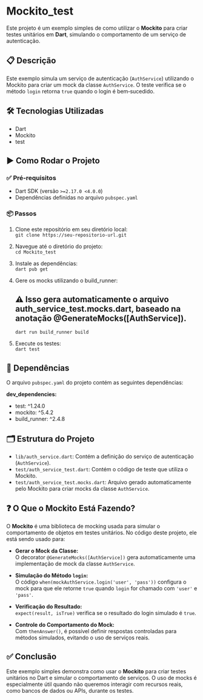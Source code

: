  
# Mockito_test

Este projeto é um exemplo simples de como utilizar o **Mockito** para criar testes unitários em **Dart**, simulando o comportamento de um serviço de autenticação.

## 📋 Descrição

Este exemplo simula um serviço de autenticação (`AuthService`) utilizando o Mockito para criar um mock da classe `AuthService`. O teste verifica se o método `login` retorna `true` quando o login é bem‑sucedido.

## 🛠 Tecnologias Utilizadas

- Dart  
- Mockito  
- test  

## ▶️ Como Rodar o Projeto

### ✅ Pré‑requisitos

- Dart SDK (versão `>=2.17.0 <4.0.0`)  
- Dependências definidas no arquivo `pubspec.yaml`

### 📦 Passos

1. Clone este repositório em seu diretório local:  
   `git clone https://seu-repositorio-url.git`

2. Navegue até o diretório do projeto:  
   `cd Mockito_test`

3. Instale as dependências:  
   `dart pub get`

4. Gere os mocks utilizando o build_runner:

   ## ⚠️ Isso gera automaticamente o arquivo auth_service_test.mocks.dart, baseado na anotação @GenerateMocks([AuthService]).
   `dart run build_runner build`

6. Execute os testes:  
   `dart test`

## 📁 Dependências

O arquivo `pubspec.yaml` do projeto contém as seguintes dependências:

**dev_dependencies:**  
- test: ^1.24.0  
- mockito: ^5.4.2  
- build_runner: ^2.4.8  

## 🗂 Estrutura do Projeto

- `lib/auth_service.dart`: Contém a definição do serviço de autenticação (`AuthService`).  
- `test/auth_service_test.dart`: Contém o código de teste que utiliza o Mockito.  
- `test/auth_service_test.mocks.dart`: Arquivo gerado automaticamente pelo Mockito para criar mocks da classe `AuthService`.  

## ❓ O Que o Mockito Está Fazendo?

O **Mockito** é uma biblioteca de mocking usada para simular o comportamento de objetos em testes unitários. No código deste projeto, ele está sendo usado para:

- **Gerar o Mock da Classe:**  
  O decorator `@GenerateMocks([AuthService])` gera automaticamente uma implementação de mock da classe `AuthService`.

- **Simulação do Método `login`:**  
  O código `when(mockAuthService.login('user', 'pass'))` configura o mock para que ele retorne `true` quando `login` for chamado com `'user'` e `'pass'`.

- **Verificação do Resultado:**  
  `expect(result, isTrue)` verifica se o resultado do login simulado é `true`.

- **Controle do Comportamento do Mock:**  
  Com `thenAnswer()`, é possível definir respostas controladas para métodos simulados, evitando o uso de serviços reais.

## ✅ Conclusão

Este exemplo simples demonstra como usar o **Mockito** para criar testes unitários no Dart e simular o comportamento de serviços. O uso de mocks é especialmente útil quando não queremos interagir com recursos reais, como bancos de dados ou APIs, durante os testes.
